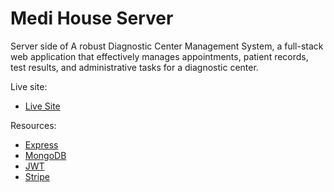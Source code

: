 # Medi House Server

Server side of A robust Diagnostic Center Management System, a full-stack web application that effectively manages appointments, patient records, test results, and administrative tasks for a diagnostic center.

Live site:

- [Live Site]()

Resources:

- [Express](https://expressjs.com)
- [MongoDB](https://cloud.mongodb.com)
- [JWT](https://jwt.io/libraries?language=Node.js)
- [Stripe](https://docs.stripe.com/checkout/quickstart?client=react&lang=node)
